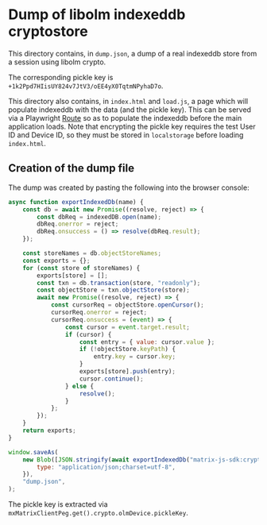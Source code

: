 # Dump of libolm indexeddb cryptostore

This directory contains, in `dump.json`, a dump of a real indexeddb store from a session using
libolm crypto.

The corresponding pickle key is `+1k2Ppd7HIisUY824v7JtV3/oEE4yX0TqtmNPyhaD7o`.

This directory also contains, in `index.html` and `load.js`, a page which will populate indexeddb with the data
(and the pickle key). This can be served via a Playwright [Route](https://playwright.dev/docs/api/class-route) so as to
populate the indexeddb before the main application loads. Note that encrypting the pickle key requires the test User ID
and Device ID, so they must be stored in `localstorage` before loading `index.html`.

## Creation of the dump file

The dump was created by pasting the following into the browser console:

```javascript
async function exportIndexedDb(name) {
    const db = await new Promise((resolve, reject) => {
        const dbReq = indexedDB.open(name);
        dbReq.onerror = reject;
        dbReq.onsuccess = () => resolve(dbReq.result);
    });

    const storeNames = db.objectStoreNames;
    const exports = {};
    for (const store of storeNames) {
        exports[store] = [];
        const txn = db.transaction(store, "readonly");
        const objectStore = txn.objectStore(store);
        await new Promise((resolve, reject) => {
            const cursorReq = objectStore.openCursor();
            cursorReq.onerror = reject;
            cursorReq.onsuccess = (event) => {
                const cursor = event.target.result;
                if (cursor) {
                    const entry = { value: cursor.value };
                    if (!objectStore.keyPath) {
                        entry.key = cursor.key;
                    }
                    exports[store].push(entry);
                    cursor.continue();
                } else {
                    resolve();
                }
            };
        });
    }
    return exports;
}

window.saveAs(
    new Blob([JSON.stringify(await exportIndexedDb("matrix-js-sdk:crypto"), null, 2)], {
        type: "application/json;charset=utf-8",
    }),
    "dump.json",
);
```

The pickle key is extracted via `mxMatrixClientPeg.get().crypto.olmDevice.pickleKey`.
